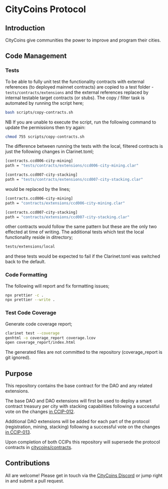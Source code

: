 # CityCoins Protocol

## Introduction

CityCoins give communities the power to improve and program their cities.

## Code Management

### Tests

To be able to fully unit test the functionality contracts with external references (to deployed mainnet contracts)
are copied to a test folder - `tests/contracts/extensions` and the external references replaced by internal testable
target contracts (or stubs). The copy / filter task is automated by running the script here;

```bash
bash scripts/copy-contracts.sh
```

NB If you are unable to execute the script, run the following command to update the permissions then try again:

```bash
chmod 755 scripts/copy-contracts.sh
```

The difference between running the tests with the local, filtered contracts is just the following changes
in Clarinet.toml;

```bash
[contracts.ccd006-city-mining]
path = "tests/contracts/extensions/ccd006-city-mining.clar"

[contracts.ccd007-city-stacking]
path = "tests/contracts/extensions/ccd007-city-stacking.clar"
```

would be replaced by the lines;

```bash
[contracts.ccd006-city-mining]
path = "contracts/extensions/ccd006-city-mining.clar"

[contracts.ccd007-city-stacking]
path = "contracts/extensions/ccd007-city-stacking.clar"
```

other contracts would follow the same pattern but these are the only two effected at time of writing. The additional tests
which test the local functionality reside in ditrectory;

```bash
tests/extensions/local
```

and these tests would be expected to fail if the Clarinet.toml was switched back to the default.

### Code Formatting

The following will report and fix formatting issues;

```bash
npx prettier -c .
npx prettier --write .
```

### Test Code Coverage

Generate code coverage report;

```bash
clarinet test --coverage
genhtml -o coverage_report coverage.lcov
open coverage_report/index.html
```

The generated files are not committed to the repository (coverage_report is git ignored).

## Purpose

This repository contains the base contract for the DAO and any related extensions.

The base DAO and DAO extensions will first be used to deploy a smart contract treasury per city with stacking capabilities following a successful vote on the changes [in CCIP-012](https://github.com/citycoins/governance/blob/main/ccips/ccip-012/ccip-012-stabilize-emissions-and-treasuries.md).

Additional DAO extensions will be added for each part of the protocol (registration, mining, stacking) following a successful vote on the changes [in CCIP-013](https://github.com/citycoins/governance/blob/main/ccips/ccip-013/ccip-013-stabilize-protocol-and-simplify-contracts.md).

Upon completion of both CCIPs this repository will supersede the protocol contracts in [citycoins/contracts](https://github.com/citycoins/contracts).

## Contributions

All are welcome! Please get in touch via the [CityCoins Discord](https://chat.citycoins.co) or jump right in and submit a pull request.
